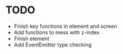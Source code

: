 # TODO

- Finish key functions in element and screen
- Add functions to mess with z-index
- Finish element
- Add EventEmitter type checking